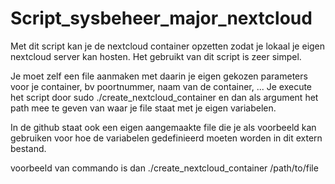 # Script_sysbeheer_major_nextcloud

Met dit script kan je de nextcloud container opzetten zodat je lokaal je eigen nextcloud server kan hosten.
Het gebruikt van dit script is zeer simpel.

Je moet zelf een file aanmaken met daarin je eigen gekozen parameters voor je container, bv poortnummer, naam van de container, ...
Je execute het script door sudo ./create_nextcloud_container en dan als argument het path mee te geven van waar je file staat met je eigen variabelen.

In de github staat ook een eigen aangemaakte file die je als voorbeeld kan gebruiken voor hoe de variabelen gedefinieerd moeten worden in dit extern bestand.

voorbeeld van commando is dan ./create_nextcloud_container /path/to/file
